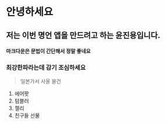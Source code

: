 안녕하세요
====================
저는 이번 명언 앱을 만드려고 하는 윤진용입니다.
------------------
#### 마크다운은 문법이 간단해서 정말 좋네요
### 최강한파라는데 감기 조심하세요

> 일본가서 사올 물건
1. 에어팟
2. 텀블러
3. 젤리
4. 친구들 선물




